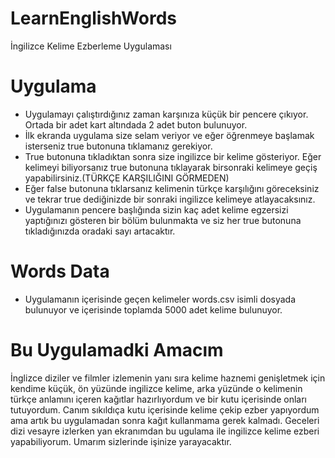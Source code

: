 # LearnEnglishWords
İngilizce Kelime Ezberleme Uygulaması

# Uygulama 
- Uygulamayı çalıştırdığınız zaman karşınıza küçük bir pencere çıkıyor. Ortada bir adet kart altındada 2 adet buton bulunuyor.
- İlk ekranda uygulama size selam veriyor ve eğer öğrenmeye başlamak isterseniz true butonuna tıklamanız gerekiyor.
- True butonuna tıkladıktan sonra size ingilizce bir kelime gösteriyor. Eğer kelimeyi biliyorsanız true butonuna tıklayarak birsonraki kelimeye geçiş yapabilirsiniz.(TÜRKÇE KARŞILIĞINI GÖRMEDEN)
- Eğer false butonuna tıklarsanız kelimenin türkçe karşılığını göreceksiniz ve tekrar true dediğinizde bir sonraki ingilizce kelimeye atlayacaksınız.
- Uygulamanın pencere başlığında sizin kaç adet kelime egzersizi yaptığınızı gösteren bir bölüm bulunmakta ve siz her true butonuna tıkladığınızda oradaki sayı artacaktır.

# Words Data
- Uygulamanın içerisinde geçen kelimeler words.csv isimli dosyada bulunuyor ve içerisinde toplamda 5000 adet kelime bulunuyor.


# Bu Uygulamadki Amacım
İnglizce diziler ve filmler izlemenin yanı sıra kelime haznemi genişletmek için kendime küçük, ön yüzünde ingilizce kelime, arka yüzünde o kelimenin türkçe anlamını içeren kağıtlar hazırlıyordum ve bir kutu içerisinde onları tutuyordum.
Canım sıkıldıça kutu içerisinde kelime çekip ezber yapıyordum ama artık bu uygulamadan sonra kağıt kullanmama gerek kalmadı.
Geceleri dizi vesayre izlerken yan ekranımdan bu ugulama ile ingilizce kelime ezberi yapabiliyorum. Umarım sizlerinde işinize yarayacaktır.
